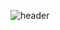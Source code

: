![header](https://capsule-render.vercel.app/api?type=blur&height=300&color=gradient&customColorList=21&text=Hi!%20I'm%20abluehour&fontColor=d6ace6&fontAlignY=50&descAlignY=65&fontSize=60)

